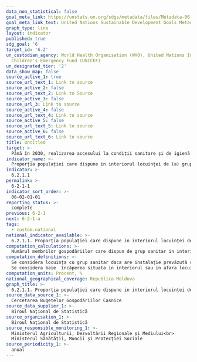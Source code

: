 ```yaml
---
data_non_statistical: false
goal_meta_link: https://unstats.un.org/sdgs/metadata/files/Metadata-06-02-01.pdf
goal_meta_link_text: United Nations Sustainable Development Goals Metadata (pdf 428kB)
graph_type: line
layout: indicator
published: true
sdg_goal: '6'
target_id: '6.2'
un_custodian_agency: World Health Organisation (WHO), United Nations International
  Children's Emergency Fund (UNICEF)
un_designated_tier: '2'
data_show_map: false
source_active_1: true
source_url_text_1: Link to source
source_active_2: false
source_url_text_2: Link to Source
source_active_3: false
source_url_3: Link to source
source_active_4: false
source_url_text_4: Link to source
source_active_5: false
source_url_text_5: Link to source
source_active_6: false
source_url_text_6: Link to source
title: Untitled
target: >-
  Până în 2030, realizarea accesului la condiții sanitare și de igienă adecvate și echitabile pentru    toți și eliminarea defecării în aer liber, acordând o atenție specială nevoilor femeilor și fetelor și   celor în situații vulnerabile
indicator_name: >-
  Proporția populației care dispune in interiorul locuinței de (a) grup sanitar și (b) baie sau dus
indicator: >-
  6.2.1.1
permalink: >-
  6-2-1-1
indicator_sort_order: >-
  06-02-01-01
reporting_status: >-
  complete
previous: 6-2-1
next: 6-2-1-a
tags:
  - custom.national
national_indicator_available: >-
  6.2.1.1. Proporția populației care dispune in interiorul locuinței de (a) grup sanitar și (b) baie sau dus
computation_calculations: >-
  Numărul membrilor gospodăriilor care dispun de grup sanitar in interiorul locuinței și baie sau dus raportat la numărul total al membrilor gospodăriilor*100
computation_definitions: >-
  Se considera locuința cu grup sanitar daca are instalație prevăzută cu rezervor de apa si canal de evacuare in sistemul public de canalizare sau in fântâni de scurgere proprii.<br> 
  Se considera baie  încăperea situata in interiorul sau in afara locuinței, destinata asigurării igienei corporale, având instalații specifice acestui scop: cada sau dus, sau numai dus si chiuveta. Nu se considera baie încăperea care are numai chiuveta si este folosita in principal pentru alte scopuri (camera de dormit, bucătărie). LA fel, nu se considera baie, încăperea in care este instalata cada (dus), dar lipsește sistemul de canalizare, dusul de vara si sauna.
computation_units: Procent, %
national_geographical_coverage: Republica Moldova
graph_title: >-
  6.2.1.1. Proporția populației care dispune in interiorul locuinței de (a) grup sanitar și (b) baie sau dus
source_data_source_1: >-
  Cercetarea Bugetelor Gospodăriilor Casnice
source_data_supplier_1: >-
  Biroul Național de Statistică
source_organisation_1: >-
  Biroul Național de Statistică
source_responsible_monitoring_1: >-
  Ministerul Agriculturii, Dezvoltării Regionale și Mediului<br> 
  Ministerul Sănătății, Muncii și Protecției Sociale
source_periodicity_1: >-
  anual
---
```

